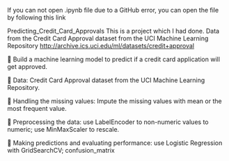 If you can not open .ipynb file due to a GitHub error, you can open the file by following this link 



Predicting_Credit_Card_Approvals
This is a project which I had done. 
Data from the Credit Card Approval dataset from the UCI Machine Learning Repository
http://archive.ics.uci.edu/ml/datasets/credit+approval

	Build a machine learning model to predict if a credit card application will get approved.

	Data:  Credit Card Approval dataset from the UCI Machine Learning Repository.

	Handling the missing values: Impute the missing values with mean or the most frequent value.

	Preprocessing the data: use LabelEncoder to non-numeric values to numeric; use MinMaxScaler to rescale.

	Making predictions and evaluating performance: use Logistic Regression with GridSearchCV; confusion_matrix
